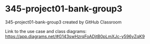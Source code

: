 # 345-project01-bank-group3
345-project01-bank-group3 created by GitHub Classroom

Link to the use case and class diagrams: https://app.diagrams.net/#G143swHzrqFoADjtB0pLmXJc-y596yZqK9
